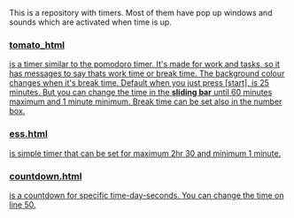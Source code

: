 This is a repository with timers. 
Most of them have pop up windows and sounds which are activated when time is up.

<h3><b><a href="https://lllaura3.github.io/tomate/pomodorotim/tomato_.html">tomato_html</b></h3> is a timer similar to the pomodoro timer. It's made for work and tasks, so it has messages to say thats work time or break time. The background colour changes when it's break time.
Default when you just press [start], is 25 minutes. 
But you can change the time in the <b>sliding bar</b> until 60 minutes maximum and 1 minute minimum. 
Break time can be set also in the number box.

 <h3><b><a href="https://lllaura3.github.io/tomate/pomodorotim/ess.html">ess.html</b></h3> is simple timer that can be set for maximum 2hr 30 and minimum 1 minute.
   
<h3><b><a href="https://lllaura3.github.io/tomate/pomodorotim/countdown.html">countdown.html</b></h3> is a countdown for specific time-day-seconds.
You can change the time on line 50.


